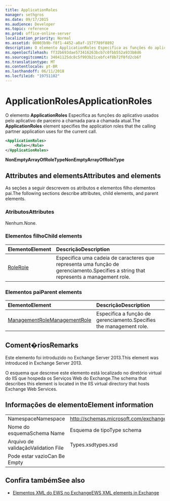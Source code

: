 ```yaml
---
title: ApplicationRoles
manager: sethgros
ms.date: 09/17/2015
ms.audience: Developer
ms.topic: reference
ms.prod: office-online-server
localization_priority: Normal
ms.assetid: 00003b9b-f8f1-4452-a0af-157f789f8892
description: O elemento ApplicationRoles Especifica as funções do aplicativo usados pelo aplicativo de parceiro a chamada para a chamada atual.
ms.openlocfilehash: ff32b693dae573416263bcb7c0fbb552a933b8d6
ms.sourcegitcommit: 34041125dc8c5f993b21cebfc4f8b72f0fd2cb6f
ms.translationtype: MT
ms.contentlocale: pt-BR
ms.lasthandoff: 06/11/2018
ms.locfileid: "19751102"
---
```

# <a name="applicationroles"></a><span data-ttu-id="690b6-103">ApplicationRoles</span><span class="sxs-lookup"><span data-stu-id="690b6-103">ApplicationRoles</span></span>

<span data-ttu-id="690b6-104">O elemento **ApplicationRoles** Especifica as funções do aplicativo usados pelo aplicativo de parceiro a chamada para a chamada atual.</span><span class="sxs-lookup"><span data-stu-id="690b6-104">The **ApplicationRoles** element specifies the application roles that the calling partner application uses for the current call.</span></span> 
  
```XML
<ApplicationRoles>
    <Role></Role>
</ApplicationRoles>
```

 <span data-ttu-id="690b6-105">**NonEmptyArrayOfRoleType**</span><span class="sxs-lookup"><span data-stu-id="690b6-105">**NonEmptyArrayOfRoleType**</span></span>
## <a name="attributes-and-elements"></a><span data-ttu-id="690b6-106">Attributes and elements</span><span class="sxs-lookup"><span data-stu-id="690b6-106">Attributes and elements</span></span>

<span data-ttu-id="690b6-107">As seções a seguir descrevem os atributos e elementos filho elementos pai.</span><span class="sxs-lookup"><span data-stu-id="690b6-107">The following sections describe attributes, child elements, and parent elements.</span></span>
  
### <a name="attributes"></a><span data-ttu-id="690b6-108">Atributos</span><span class="sxs-lookup"><span data-stu-id="690b6-108">Attributes</span></span>

<span data-ttu-id="690b6-109">Nenhum.</span><span class="sxs-lookup"><span data-stu-id="690b6-109">None.</span></span>
  
### <a name="child-elements"></a><span data-ttu-id="690b6-110">Elementos filho</span><span class="sxs-lookup"><span data-stu-id="690b6-110">Child elements</span></span>

|<span data-ttu-id="690b6-111">**Elemento**</span><span class="sxs-lookup"><span data-stu-id="690b6-111">**Element**</span></span>|<span data-ttu-id="690b6-112">**Descrição**</span><span class="sxs-lookup"><span data-stu-id="690b6-112">**Description**</span></span>|
|:-----|:-----|
|[<span data-ttu-id="690b6-113">Role</span><span class="sxs-lookup"><span data-stu-id="690b6-113">Role</span></span>](role.md) <br/> |<span data-ttu-id="690b6-114">Especifica uma cadeia de caracteres que representa uma função de gerenciamento.</span><span class="sxs-lookup"><span data-stu-id="690b6-114">Specifies a string that represents a management role.</span></span>  <br/> |
   
### <a name="parent-elements"></a><span data-ttu-id="690b6-115">Elementos pai</span><span class="sxs-lookup"><span data-stu-id="690b6-115">Parent elements</span></span>

|<span data-ttu-id="690b6-116">**Elemento**</span><span class="sxs-lookup"><span data-stu-id="690b6-116">**Element**</span></span>|<span data-ttu-id="690b6-117">**Descrição**</span><span class="sxs-lookup"><span data-stu-id="690b6-117">**Description**</span></span>|
|:-----|:-----|
|[<span data-ttu-id="690b6-118">ManagementRole</span><span class="sxs-lookup"><span data-stu-id="690b6-118">ManagementRole</span></span>](managementrole.md) <br/> |<span data-ttu-id="690b6-119">Especifica a função de gerenciamento.</span><span class="sxs-lookup"><span data-stu-id="690b6-119">Specifies the management role.</span></span>  <br/> |
   
## <a name="remarks"></a><span data-ttu-id="690b6-120">Coment�rios</span><span class="sxs-lookup"><span data-stu-id="690b6-120">Remarks</span></span>

<span data-ttu-id="690b6-121">Este elemento foi introduzido no Exchange Server 2013.</span><span class="sxs-lookup"><span data-stu-id="690b6-121">This element was introduced in Exchange Server 2013.</span></span>
  
<span data-ttu-id="690b6-122">O esquema que descreve este elemento está localizado no diretório virtual do IIS que hospeda os Serviços Web do Exchange.</span><span class="sxs-lookup"><span data-stu-id="690b6-122">The schema that describes this element is located in the IIS virtual directory that hosts Exchange Web Services.</span></span>
  
## <a name="element-information"></a><span data-ttu-id="690b6-123">Informações de elemento</span><span class="sxs-lookup"><span data-stu-id="690b6-123">Element information</span></span>

|||
|:-----|:-----|
|<span data-ttu-id="690b6-124">Namespace</span><span class="sxs-lookup"><span data-stu-id="690b6-124">Namespace</span></span>  <br/> |http://schemas.microsoft.com/exchange/services/2006/types  <br/> |
|<span data-ttu-id="690b6-125">Nome do esquema</span><span class="sxs-lookup"><span data-stu-id="690b6-125">Schema Name</span></span>  <br/> |<span data-ttu-id="690b6-126">Esquema de tipo</span><span class="sxs-lookup"><span data-stu-id="690b6-126">Type schema</span></span>  <br/> |
|<span data-ttu-id="690b6-127">Arquivo de validação</span><span class="sxs-lookup"><span data-stu-id="690b6-127">Validation File</span></span>  <br/> |<span data-ttu-id="690b6-128">Types.xsd</span><span class="sxs-lookup"><span data-stu-id="690b6-128">types.xsd</span></span>  <br/> |
|<span data-ttu-id="690b6-129">Pode estar vazio</span><span class="sxs-lookup"><span data-stu-id="690b6-129">Can Be Empty</span></span>  <br/> ||
   
## <a name="see-also"></a><span data-ttu-id="690b6-130">Confira também</span><span class="sxs-lookup"><span data-stu-id="690b6-130">See also</span></span>

- [<span data-ttu-id="690b6-131">Elementos XML do EWS no Exchange</span><span class="sxs-lookup"><span data-stu-id="690b6-131">EWS XML elements in Exchange</span></span>](ews-xml-elements-in-exchange.md)

